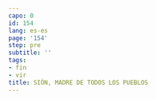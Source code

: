 ```yaml
---
capo: 0
id: 154
lang: es-es
page: '154'
step: pre
subtitle: ''
tags:
- fin
- vir
title: SIÓN, MADRE DE TODOS LOS PUEBLOS
---
```

